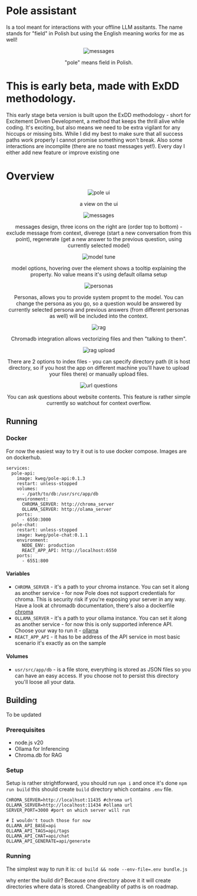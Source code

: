 # Pole assistant

Is a tool meant for interactions with your offline LLM assitants.
The name stands for "field" in Polish but using the English meaning works for me as well!

<p align="center">
  <img src="docs/images/pole.png" alt="messages" align="center">
</p>
<p align="center">
  "pole" means field in Polish.  
</p>

# This is early beta, made with ExDD methodology.

This early stage beta version is built upon the ExDD methodology - short for Excitement Driven Development, a method that keeps the thrill alive while coding. It's exciting, but also means we need to be extra vigilant for any hiccups or missing bits.
While I did my best to make sure that all success paths work properly I cannot promise something won't break. Also some interactions are incomplite (there are no toast messages yet!). Every day I either add new feature or improve existing one

# Overview

<p align="center">
  <img src="docs/images/ui.png" alt="pole ui" align="center">
</p>
<p align="center">
  a view on the ui
</p>

<p align="center">
  <img src="docs/images/messages.png" alt="messages" align="center">
</p>
<p align="center">
  messages design, three icons on the right are (order top to bottom) - exclude message from context, diverege (start a new conversation from this point), regenerate (get a new answer to the previous question, using currently selected model)
</p>

<p align="center">
  <img src="docs/images/model_tune.png" alt="model tune" align="center">
</p>
<p align="center">
  model options, hovering over the element shows a tooltip explaining the property. No value means it's using default ollama setup
</p>

<p align="center">
  <img src="docs/images/personas.png" alt="personas" align="center">
</p>
<p align="center">
  Personas, allows you to provide system propmt to the model. You can change the persona as you go, so a question would be answered by currently selected persona and previous answers (from different personas as well) will be included into the context.
</p>

<p align="center">
  <img src="docs/images/rag.png" alt="rag" align="center">
</p>
<p align="center">
  Chromadb integration allows vectorizing files and then "talking to them".
</p>

<p align="center">
  <img src="docs/images/rag_upload.png" alt="rag upload" align="center">
</p>
<p align="center">
  There are 2 options to index files - you can specify directory path (it is host directory, so if you host the app on different machine you'll have to upload your files there) or manually upload files.
</p>

<p align="center">
  <img src="docs/images/url.png" alt="url questions" align="center">
</p>
<p align="center">
  You can ask questions about website contents. This feature is rather simple currently so watchout for context overflow.
</p>

## Running

### Docker

For now the easiest way to try it out is to use docker compose. Images are on dockerhub.

```
services:
  pole-api:
    image: kweg/pole-api:0.1.3
    restart: unless-stopped
    volumes:
      - /path/to/db:/usr/src/app/db
    environment:
      CHROMA_SERVER: http://chroma_server
      OLLAMA_SERVER: http://olama_server
    ports:
      - 6550:3000
  pole-chat:
    restart: unless-stopped
    image: kweg/pole-chat:0.1.1
    environment:
      NODE_ENV: production
      REACT_APP_API: http://localhost:6550
    ports:
      - 6551:800
```

#### Variables

- `CHROMA_SERVER` - it's a path to your chroma instance. You can set it along as another service - for now Pole does not support credentials for chroma. This is security risk if you're exposing your server in any way. Have a look at chromadb documentation, there's also a dockerfile [chroma](https://github.com/chroma-core/chroma/tree/main)
- `OLLAMA_SERVER` - it's a path to your ollama instance. You can set it along as another service - for now this is only supported inference API. Choose your way to run it - [ollama](https://github.com/ollama/ollama)
- `REACT_APP_API` - it has to be address of the API service in most basic scenario it's exactly as on the sample

#### Volumes

- `usr/src/app/db` - is a file store, everything is stored as JSON files so you can have an easy access. If you choose not to persist this directory you'll loose all your data.

## Building

To be updated

### Prerequisites

- node.js v20
- Ollama for Inferencing
- Chroma.db for RAG

### Setup

Setup is rather strightforward, you should run `npm i` and once it's done `npm run build` this should create `build` directory which contains `.env` file.

```
CHROMA_SERVER=http://localhsot:11435 #chroma url
OLLAMA_SERVER=http://localhost:11434 #ollama url
SERVER_PORT=3000 #port on which server will run

# I wouldn't touch those for now
OLLAMA_API_BASE=api
OLLAMA_API_TAGS=api/tags
OLLAMA_API_CHAT=api/chat
OLLAMA_API_GENERATE=api/generate
```

### Running

The simplest way to run it is:
`cd build && node --env-file=.env bundle.js`

why enter the build dir? Because one directory above it it will create directories where data is stored. Changeability of paths is on roadmap.
